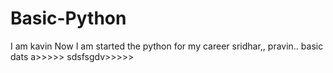 # Basic-Python
I am kavin 
Now I am started the python 
for my career
sridhar,,
pravin..
basic dats a>>>>>
sdsfsgdv>>>>>